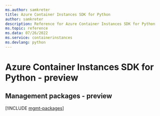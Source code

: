 ```yaml
---
ms.author: samkreter
title: Azure Container Instances SDK for Python
author: samkreter
description: Reference for Azure Container Instances SDK for Python
ms.topic: reference
ms.data: 07/26/2022
ms.service: containerinstances
ms.devlang: python
---
```

# Azure Container Instances SDK for Python - preview

## Management packages - preview
[!INCLUDE [mgmt-packages](container-instances-mgmt-index.md)]